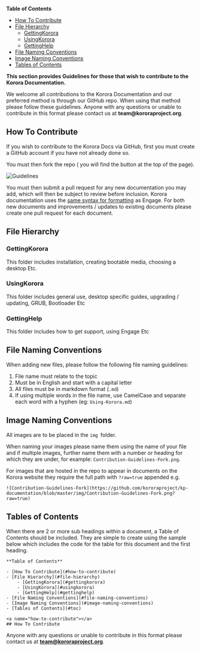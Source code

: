 **Table of Contents**  

- [How To Contribute](#how-to-contribute)
- [File Hierarchy](#file-hierarchy)
    - [GettingKorora](#gettingkorora)
    - [UsingKorora](#usingkorora)
    - [GettingHelp](#gettinghelp)
- [File Naming Conventions](#file-naming-conventions)
- [Image Naming Conventions](#image-naming-conventions)
- [Tables of Contents](#toc)

**This section provides Guidelines for those that wish to contribute to the Korora Documentation.**

<div class="callout callout-info"><p> We welcome all contributions to the Korora Documentation and our preferred method is through our GitHub repo. When using that method please follow these guidelines. Anyone with any questions or unable to contribute in this format please contact us at <b>team@kororaproject.org</b>.</p></div>

<a name="how-to-contribute"></a>
## How To Contribute

If you wish to contribute to the Korora Docs via GitHub, first you must create a GitHub account if you have not already done so.

You must then  fork the repo ( you will find the button at the top of the page).

![Guidelines](https://github.com/kororaproject/kp-documentation/blob/master/img/Contibution-Guidelines-Fork.png?raw=true)

You must then submit a pull request for any new documentation you may add, which will then be subject to review before inclusion. Korora documentation uses the [same syntax for formatting](https://kororaproject.org/support/engage/syntax) as Engage. For both new documents and improvements / updates to existing documents please create one pull request for each document.


<a name="file-hierarchy"></a>
## File Hierarchy


<a name="gettingkorora"></a>
### GettingKorora
This folder includes installation, creating bootable media, choosing a desktop Etc.

<a name="usingkorora"></a>
### UsingKorora
This folder includes general use, desktop specific guides, upgrading / updating, GRUB, Bootloader Etc

<a name="gettinghelp"></a>
### GettingHelp
This folder includes how to get support, using Engage Etc

<a name="file-naming-conventions"></a>
## File Naming Conventions
When adding new files, please follow the following file naming guidelines:
1. File name must relate to the topic
2. Must be in English and start with a capital letter
3. All files must be in markdown format (`.md`)
4. If using multiple words in the file name, use CamelCase and separate each word with a hyphen (eg: `Using-Korora.md`)


<a name="image-naming-conventions"></a>
## Image Naming Conventions
All images are to be placed in the `img `folder.

When naming your images please name them using the name of your file and if multiple images, further name them with a number or heading for which they are under, for example: `Contribution-Guidelines-Fork.png`.

For images that are hosted in the repo to appear in documents on the Korora website they require the full path with `?raw=true` appended e.g.
```
![Contribution-Guidelines-Fork](https://github.com/kororaproject/kp-documentation/blob/master/img/Contribution-Guidelines-Fork.png?raw=true)
```

<a name="toc"></a>
## Tables of Contents
When there are 2 or more sub headings within a document, a Table of Contents should be included. They are simple to create using the sample below which includes the code for the table for this document and the first heading.
```
**Table of Contents**  

- [How To Contribute](#how-to-contribute)
- [File Hierarchy](#file-hierarchy)
    - [GettingKorora](#gettingkorora)
    - [UsingKorora](#usingkorora)
    - [GettingHelp](#gettinghelp)
- [File Naming Conventions](#file-naming-conventions)
- [Image Naming Conventions](#image-naming-conventions)
- [Tables of Contents](#toc)

<a name="how-to-contribute"></a>
## How To Contribute
```

Anyone with any questions or unable to contribute in this format please contact us at **team@kororaproject.org**.
